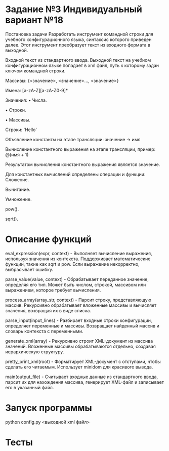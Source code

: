 # Задание №3 Индивидуальный вариант №18
Постановка задачи
Разработать инструмент командной строки для учебного конфигурационного языка, синтаксис которого приведен далее. Этот инструмент преобразует текст из входного формата в выходной.

Входной текст из стандартного ввода. Выходной текст на учебном конфигурационном языке попадает в xml файл, путь к которому задан ключом командной строки.

Массивы:
{<значение>, <значение>..., <значение>}

Имена:
[a-zA-Z][a-zA-Z0-9]*

Значения:
• Числа.

• Строки.

• Массивы.

Строки:
'Hello'

Объявление константы на этапе трансляции:
значение -> имя

Вычисление константного выражения на этапе трансляции, пример:
@(имя + 1)

Результатом вычисления константного выражения является значение.

Для константных вычислений определены операции и функции:
Сложение.

Вычитание.

Умножение.

pow(). 

sqrt().

# Описание функций 

eval_expression(expr, context) - Выполняет вычисление выражения, используя значения из контекста. Поддерживает математические функции, такие как sqrt и pow. Если выражение некорректно, выбрасывает ошибку.

parse_value(value, context) - Обрабатывает переданное значение, определяя его тип. Может быть числом, строкой, массивом или выражением, которое требует вычисления.

process_array(array_str, context) - Парсит строку, представляющую массив. Рекурсивно обрабатывает вложенные массивы и вычисляет значения, возвращая их в виде списка.

parse_input(input_lines) - Разбирает входные строки конфигурации, определяет переменные и массивы. Возвращает найденный массив и словарь контекста с переменными.

generate_xml(array) - Рекурсивно строит XML-документ из массива значений. Вложенные массивы обрабатываются отдельно, создавая иерархическую структуру.

pretty_print_xml(root) - Форматирует XML-документ с отступами, чтобы сделать его читаемым. Использует minidom для красивого вывода.

main(output_file) - Считывает входные данные из стандартного ввода, парсит их для нахождения массива, генерирует XML-файл и записывает его в указанный файл. 

# Запуск программы 

python config.py <выходной xml файл> 

# Тесты 


